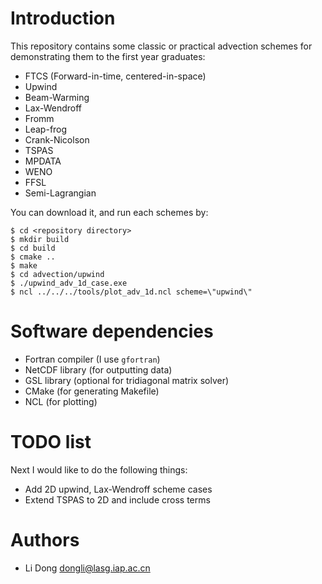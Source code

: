 # Introduction

This repository contains some classic or practical advection schemes for demonstrating them to the first year graduates:

- FTCS (Forward-in-time, centered-in-space)
- Upwind
- Beam-Warming
- Lax-Wendroff
- Fromm
- Leap-frog
- Crank-Nicolson
- TSPAS
- MPDATA
- WENO
- FFSL
- Semi-Lagrangian

You can download it, and run each schemes by:

```
$ cd <repository directory>
$ mkdir build
$ cd build
$ cmake ..
$ make
$ cd advection/upwind
$ ./upwind_adv_1d_case.exe
$ ncl ../../../tools/plot_adv_1d.ncl scheme=\"upwind\"
```

# Software dependencies

- Fortran compiler (I use `gfortran`)
- NetCDF library (for outputting data)
- GSL library (optional for tridiagonal matrix solver)
- CMake (for generating Makefile)
- NCL (for plotting)

# TODO list

Next I would like to do the following things:

- Add 2D upwind, Lax-Wendroff scheme cases
- Extend TSPAS to 2D and include cross terms

# Authors

- Li Dong <dongli@lasg.iap.ac.cn>

